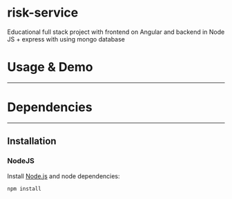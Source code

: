 # risk-service
Educational full stack project with frontend on Angular and backend in Node JS + express with using mongo database

# Usage & Demo
- - -
# Dependencies 
- - -

## Installation

### NodeJS

Install [Node.js](http://nodejs.org/) and node dependencies:

  ```bash
  npm install
  ```
